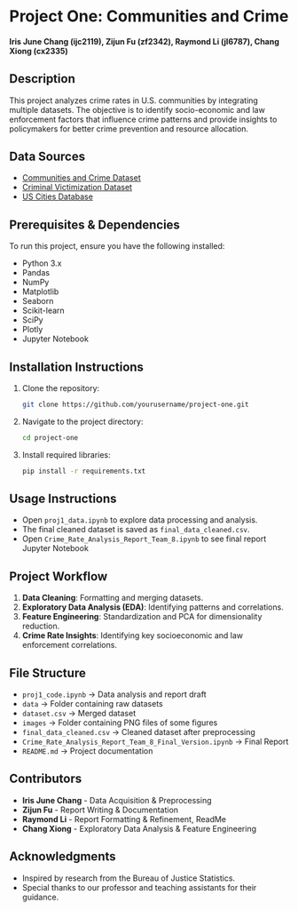 # Project One: Communities and Crime
#### Iris June Chang (ijc2119), Zijun Fu (zf2342), Raymond Li (jl6787), Chang Xiong (cx2335)

## Description
This project analyzes crime rates in U.S. communities by integrating multiple datasets. The objective is to identify socio-economic and law enforcement factors that influence crime patterns and provide insights to policymakers for better crime prevention and resource allocation.

## Data Sources
- [Communities and Crime Dataset](https://archive.ics.uci.edu/dataset/211/communities+and+crime+unnormalized)
- [Criminal Victimization Dataset](https://bjs.ojp.gov/library/publications/criminal-victimization-22-largest-us-states-2017-2019)
- [US Cities Database](https://simplemaps.com/data/us-cities)

## Prerequisites & Dependencies
To run this project, ensure you have the following installed:
- Python 3.x
- Pandas
- NumPy
- Matplotlib
- Seaborn
- Scikit-learn
- SciPy
- Plotly
- Jupyter Notebook

## Installation Instructions
1. Clone the repository:
   ```sh
   git clone https://github.com/yourusername/project-one.git
   ```
2. Navigate to the project directory:
   ```sh
   cd project-one
   ```
3. Install required libraries:
   ```sh
   pip install -r requirements.txt
   ```

## Usage Instructions
- Open `proj1_data.ipynb` to explore data processing and analysis.
- The final cleaned dataset is saved as `final_data_cleaned.csv`.
- Open `Crime_Rate_Analysis_Report_Team_8.ipynb` to see final report Jupyter Notebook 

## Project Workflow
1. **Data Cleaning**: Formatting and merging datasets.
2. **Exploratory Data Analysis (EDA)**: Identifying patterns and correlations.
3. **Feature Engineering**: Standardization and PCA for dimensionality reduction.
4. **Crime Rate Insights**: Identifying key socioeconomic and law enforcement correlations.

## File Structure
- `proj1_code.ipynb` → Data analysis and report draft
- `data` → Folder containing raw datasets 
- `dataset.csv` → Merged dataset
- `images` → Folder containing PNG files of some figures 
- `final_data_cleaned.csv` → Cleaned dataset after preprocessing
- `Crime_Rate_Analysis_Report_Team_8_Final_Version.ipynb` → Final Report 
- `README.md` → Project documentation

## Contributors
- **Iris June Chang** - Data Acquisition & Preprocessing
- **Zijun Fu** - Report Writing & Documentation
- **Raymond Li** - Report Formatting & Refinement, ReadMe
- **Chang Xiong** - Exploratory Data Analysis & Feature Engineering

## Acknowledgments
- Inspired by research from the Bureau of Justice Statistics.
- Special thanks to our professor and teaching assistants for their guidance.